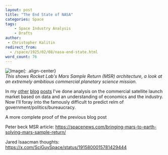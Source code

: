```yaml
---
layout: post
title: "The End State of NASA"
categories: Space
tags:
    - Space Industry Analysis
    - Drafts
author:
 - Christopher Kalitin
redirect_from:
  - /space/1925/02/08/nasa-end-state.html
word_count: 76
---
```

<head>
    <meta property="og:image" content="{{site.url}}/assets/images/nasa-end-state/msr.jpg">
</head>

![Image]({{site.url}}/assets/images/nasa-end-state/msr.jpg){: .align-center}  
<i>This shows Rocket Lab's Mars Sample Return (MSR) architecture, a look at an extremely ambitious commercial planetary science mission.</i>

In my <a href="https://ckalitin.github.io/space/2024/08/12/extrapolating-demand-firefly.html">other</a> <a href="https://ckalitin.github.io/space/2024/07/04/small-sat-constellations.html">blog</a> <a href="https://ckalitin.github.io/technology/2024/01/07/analysing-neutron-competitively.html">posts</a> I've done analysis on the commercial satellite launch market based on data and an understanding of economics and the industry. Now I'll foray into the famously difficult to predict relm of government/politics/bureaucracy.

A more complete proof of the previous blog post

Peter beck MSR article:
https://spacenews.com/bringing-mars-to-earth-solving-mars-sample-return/

Jared Isaacman thoughts: https://x.com/SciGuySpace/status/1915800015781429444